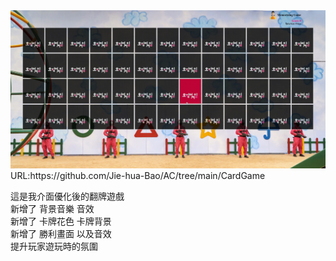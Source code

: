 <img src="./voice/readme.gif">
URL:https://github.com/Jie-hua-Bao/AC/tree/main/CardGame <br>

這是我介面優化後的翻牌遊戲 <br>
新增了 背景音樂 音效 <br>
新增了 卡牌花色 卡牌背景<br>
新增了 勝利畫面 以及音效<br>
提升玩家遊玩時的氛圍<br>


